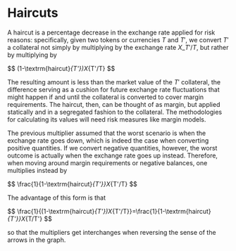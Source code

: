 # Haircuts

A haircut is a percentage decrease in the exchange rate applied for risk reasons: specifically, given two tokens or currencies $T$ and $T'$, we convert $T'$ a collateral not simply by multiplying by the exchange rate $X\_{T'/T}$, but rather by multiplying by

\$$ (1-\textrm{haircut}_{T'})X_{T'/T} \$$

The resulting amount is less than the market value of the $T'$ collateral, the difference serving as a cushion for future exchange rate fluctuations that might happen if and until the collateral is converted to cover margin requirements. The haircut, then, can be thought of as margin, but applied statically and in a segregated fashion to the collateral. The methodologies for calculating its values will need risk measures like margin models.

The previous multiplier assumed that the worst scenario is when the exchange rate goes down, which is indeed the case when converting positive quantities. If we convert negative quantities, however, the worst outcome is actually when the exchange rate goes up instead. Therefore, when moving around margin requirements or negative balances, one multiplies instead by

\$$ \frac{1}{1-\textrm{haircut}_{T'\}}X_{T'/T} \$$

The advantage of this form is that

\$$ \frac{1}{(1-\textrm{haircut}_{T'})X_{T'/T\}}=\frac{1}{1-\textrm{haircut}_{T'\}}X_{T/T'} \$$

so that the multipliers get interchanges when reversing the sense of the arrows in the graph.
